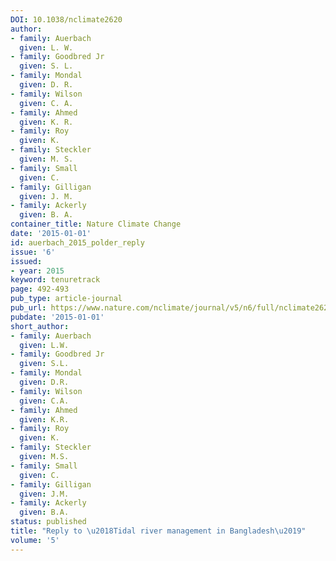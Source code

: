 ```yaml
---
DOI: 10.1038/nclimate2620
author:
- family: Auerbach
  given: L. W.
- family: Goodbred Jr
  given: S. L.
- family: Mondal
  given: D. R.
- family: Wilson
  given: C. A.
- family: Ahmed
  given: K. R.
- family: Roy
  given: K.
- family: Steckler
  given: M. S.
- family: Small
  given: C.
- family: Gilligan
  given: J. M.
- family: Ackerly
  given: B. A.
container_title: Nature Climate Change
date: '2015-01-01'
id: auerbach_2015_polder_reply
issue: '6'
issued:
- year: 2015
keyword: tenuretrack
page: 492-493
pub_type: article-journal
pub_url: https://www.nature.com/nclimate/journal/v5/n6/full/nclimate2620.html
pubdate: '2015-01-01'
short_author:
- family: Auerbach
  given: L.W.
- family: Goodbred Jr
  given: S.L.
- family: Mondal
  given: D.R.
- family: Wilson
  given: C.A.
- family: Ahmed
  given: K.R.
- family: Roy
  given: K.
- family: Steckler
  given: M.S.
- family: Small
  given: C.
- family: Gilligan
  given: J.M.
- family: Ackerly
  given: B.A.
status: published
title: "Reply to \u2018Tidal river management in Bangladesh\u2019"
volume: '5'
---
```

